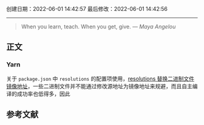 
创建日期：2022-06-01 14:42:57
最后修改：2022-06-01 14:42:56
- - -
> When you learn, teach. When you get, give.
> — <cite>Maya Angelou</cite>

## 正文
### Yarn
关于 `package.json` 中 `resolutions` 的配置项使用，[resolutions 替换二进制文件镜像地址](https://segmentfault.com/a/1190000021168459)，一些二进制文件并不能通过修改源地址为镜像地址来规避，而且自主编译的成功率也低得多，因此
## 参考文献